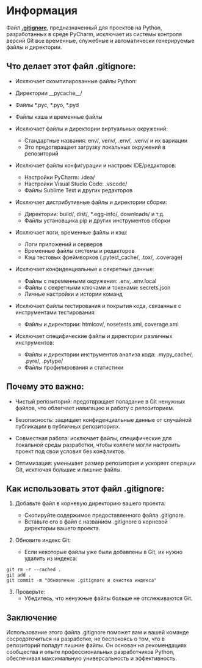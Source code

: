 # Информация
Файл **[.gitignore](https://github.com/WolfHash/Gitignore/blob/main/.gitignore)**, предназначенный для проектов на Python, разработанных в среде PyCharm, исключает из системы контроля версий Git все временные, служебные и автоматически генерируемые файлы и директории.

## Что делает этот файл .gitignore:
  - Исключает скомпилированные файлы Python:
  - Директории \_\_pycache\_\_/
  - Файлы *.pyc, *.pyo, *.pyd
  - Файлы кэша и временные файлы

- Исключает файлы и директории виртуальных окружений:
  - Стандартные названия: env/, venv/, .env/, .venv/ и их вариации
  - Это предотвращает загрузку локальных окружений в репозиторий

- Исключает файлы конфигурации и настроек IDE/редакторов:
  - Настройки PyCharm: .idea/
  - Настройки Visual Studio Code: .vscode/
  - Файлы Sublime Text и других редакторов

- Исключает дистрибутивные файлы и директории сборки:
  - Директории: build/, dist/, *.egg-info/, downloads/ и т.д.
  - Файлы установщика pip и других инструментов сборки

- Исключает логи, временные файлы и кэш:
  - Логи приложений и серверов
  - Временные файлы системы и редакторов
  - Кэш тестовых фреймворков (.pytest_cache/, .tox/, .coverage)

- Исключает конфиденциальные и секретные данные:
  - Файлы с переменными окружения: .env, .env.local
  - Файлы с секретными ключами и токенами: secrets.json
  - Личные настройки и истории команд

- Исключает файлы тестирования и покрытия кода, связанные с инструментами тестирования:
  - Файлы и директории: htmlcov/, nosetests.xml, coverage.xml

- Исключает специфические файлы и директории различных инструментов:
  - Файлы и директории инструментов анализа кода: .mypy_cache/, .pyre/, .pytype/
  - Файлы профилирования и статистики

## Почему это важно:
- Чистый репозиторий: предотвращает попадание в Git ненужных файлов, что облегчает навигацию и работу с репозиторием.

- Безопасность: защищает конфиденциальные данные от случайной публикации в публичных репозиториях.

- Совместная работа: исключает файлы, специфические для локальной среды разработки, чтобы коллеги могли настроить проект под свои условия без конфликтов.

- Оптимизация: уменьшает размер репозитория и ускоряет операции Git, исключая большие и лишние файлы.

## Как использовать этот файл .gitignore:
1. Добавьте файл в корневую директорию вашего проекта:
   - Скопируйте содержимое предоставленного файла .gitignore.
   - Вставьте его в файл с названием .gitignore в корневой директории вашего проекта.

2. Обновите индекс Git:
   - Если некоторые файлы уже были добавлены в Git, их нужно удалить из индекса:
```
git rm -r --cached .
git add .
git commit -m "Обновление .gitignore и очистка индекса"
```
3. Проверьте:
   - Убедитесь, что ненужные файлы больше не отслеживаются Git.

## Заключение
Использование этого файла .gitignore поможет вам и вашей команде сосредоточиться на разработке, не беспокоясь о том, что в репозиторий попадут лишние файлы. Он основан на рекомендациях сообщества и опыте профессиональных разработчиков Python, обеспечивая максимальную универсальность и эффективность.
